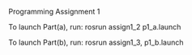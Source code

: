 Programming Assignment 1

To launch Part(a), run:
rosrun assign1_2 p1_a.launch

To launch Part(b), run:
rosrun assign1_3, p1_b.launch
